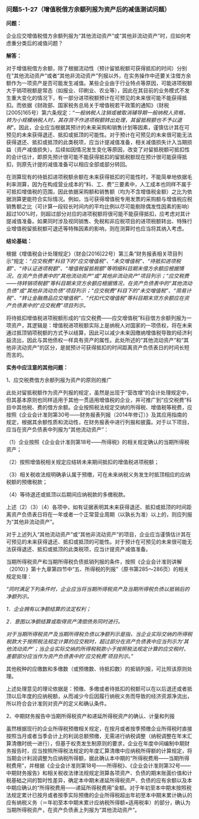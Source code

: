 ### 问题5-1-27（增值税借方余额列报为资产后的减值测试问题）

**问题：**

企业应交增值税借方余额列报为“其他流动资产”或“其他非流动资产”时，应如何考虑重分类后的减值问题？

**解答：**

对于增值税借方余额，除了根据流动性（预计留抵税额可获得抵扣的时间）分别在“其他流动资产”或者“其他非流动资产”列报以外，在实务操作中还要关注借方余额作为一项资产是否可能发生减值。某些企业由于行业特点等原因，可能进项税额大于销项税额是常态（如报业、印刷业、农业等），因此在其目前的业务模式不发生重大变化的情况下，有一部分进项税额预计在可预见的未来很可能不能获得抵扣。而依据《财政部、国家税务总局关于增值税若干政策的通知》（财税[2005]165号）第六条规定：“*一般纳税人注销或被取消辅导期一般纳税人资格，转为小规模纳税人时，其存货不作进项税额转出处理，其留抵税额也不予以退税*”。因此，企业应当根据其预计的未来采购和销售计划等因素，谨慎估计其在可预见的未来获得退还、抵扣或抵顶的可能性。对于预计在可预见的未来很可能无法获得退还、抵扣或抵顶的此类税项，应当计提减值准备，相关减值损失计入当期损益（资产减值损失）。后续如因情况发生变化等原因，改变了对留抵税额可抵扣性的会计估计，即原先预计很可能不能获得抵扣的留抵税额现在预计很可能获得抵扣，则原先计提的减值准备可以相应全部或部分转回。

在测算现有的待抵扣进项税额余额在未来获得抵扣的可能性时，不能简单地依据毛利率测算，因为在构成营业成本的“料、工、费”三要素中，人工成本也同样不属于可抵扣增值税的范围，因此依据采购额和销售额（均为不含增值税金额）之比为依据测算更能符合实际情况。例如，当可获得增值税专用发票的采购额与增值税应税销售额之比（可计算一段较长时间内的平均比例以尽可能剔除偶发性因素的影响）超过100%时，则超过部分对应的进项税额将很可能不能获得抵扣，应考虑对其计提减值准备。如果同时涉及视同销售、免税和非应税项目的进项税额转出、特殊行业增值税留抵税额可退还等特殊因素的影响，则在测算时也应当将其纳入考虑。

**结论基础：**

根据《增值税会计处理规定》（财会[2016]22号）第三条“财务报表相关项目列示”规定：*“应交税费”科目下的“应交增值税”、“未交增值税”、“待抵扣进项税额”、“待认证进项税额”、“增值税留抵税额”等明细科目期末借方余额应根据情况，在资产负债表中的“其他流动资产”或“其他非流动资产”项目列示；“应交税费——待转销项税额”等科目期末贷方余额应根据情况，在资产负债表中的“其他流动负债”或“其他非流动负债”项目列示；“应交税费”科目下的“未交增值税”、“简易计税”、“转让金融商品应交增值税”、“代扣代交增值税”等科目期末贷方余额应在资产负债表中的“应交税费”项目列示。*

将待抵扣增值税进项税额形成的“应交税费——应交增值税”科目借方余额列报为一项资产，其逻辑是：增值税进项税额实际上是纳税人对国家的一项债权，将在未来通过抵顶销项税额的方式予以结算，因此可以减少未来因缴纳增值税导致的经济利益流出，因此与其他债权一样具有资产的属性。此处所述的“其他流动资产”和“其他非流动资产”的区分，是就预计可获得抵扣的时间距离资产负债表日的时间长短而言的。

**实务中应注意的其他问题：**

1、应交税费借方余额列报为资产的原则的推广

此处对留抵税额作为资产列报的规定，虽然是出现于“营改增”的会计处理规定中，但其基本原则也同样适用于其他一贯适用增值税的企业，并可推广到“应交税费”科目中其他税、费的借方余额。企业按照税法规定交纳的所得税、增值税等税费，应按照《企业会计准则第30号——财务报表列报（2014年修订）》及其应用指南的规定，根据其余额性质和流动性，在财务报表中进行列报和披露。对于以下项目，应当在资产负债表中列报为“其他流动资产”：

（1）企业按照《企业会计准则第18号——所得税》的相关规定确认的当期所得税资产；

（2）按照增值税相关规定应结转未来期间抵扣的增值税进项税额；

（3）相关税收法规明确承认属于预缴，可在未来纳税义务发生时抵顶相应的应纳税额的预缴税款；

（4）等待退还或抵顶以后期间应纳税款的多缴税款。

上述（2）（3）（4）各项中，如有证据表明其未来获得退还、抵扣或抵顶的时间距离资产负债表日将在一年或者一个正常营业周期（以孰长为准）以上的，则应列报为“其他非流动资产”。

对于上述列入“其他流动资产”或“其他非流动资产”的项目，企业应当谨慎估计其在可预见的未来获得退还、抵扣或抵顶的可能性。对于预计在可预见的未来很可能无法获得退还、抵扣或抵顶的此类税项，应当计提资产减值准备。

当期所得税资产和当期所得税负债抵销列报的条件，按照《企业会计准则讲解（2010）》第十九章第四节中“五、所得税的列报”（原书第285～286页）的相关规定处理：

*“同时满足下列条件时，企业应当将当期所得税资产及当期所得税负债以抵销后的净额列示。*

*1．企业拥有以净额结算的法定权利；*

*2．意图以净额结算或取得资产清偿债务同时进行。*

*对于当期所得税资产及当期所得税负债以净额列示是指，当企业实际交纳的所得税税款大于按照税法规定计算的应交税时，超过部分在资产负债表中应当列示为‘其他流动资产’；当企业实际交纳的所得税税款小于按照税法规定计算的应交税时，差额部分应当作为资产负债表中的‘应交税费’项目列示。”*

其他税种的应缴数和多缴数（或预缴数、待抵扣数）的抵销列报，可比照该原则处理。

上述处理意见的理论依据是：预缴、多缴或者待抵扣的税额可以在以后退还或者抵顶以后年度的应纳税额，从而减少今后因履行纳税义务而导致的经济资源净流出，所以符合会计准则对资产的定义和确认条件。

2、中期财务报告中当期所得税资产和递延所得税资产的确认、计量和列报

虽然根据现行的企业所得税预缴相关规定，在按月或者按季预缴企业所得税时直接按照当月或者当季会计上的利润总额预缴，无需进行纳税调整（纳税调整在年末汇算清缴时统一进行），但基于权责发生制原则的要求，企业在年度中间编制中期财务报告时，应当按照所得税法规定的年度汇算清缴中应纳税所得额的计算规定，将当期会计利润调整为应纳税所得额，据此确认本中期的“所得税费用——当期所得税费用”，并根据《企业会计准则第18号——所得税》、《企业会计准则第32号——中期财务报告》和相关税收法律法规规定测算各项资产、负债的期末账面价值和计税基础之间的暂时性差异，确定本中期末递延所得税资产、负债的应有余额以及本中期应确认的“所得税费用——递延所得税费用”金额。对于年初至本中期末按照税法规定累计已按月或者按季实际预缴的企业所得税超出年初至本中期末累计确认的应有纳税义务（＝年初至本中期末累计应纳税所得额×适用税率）的部分，确认为当期所得税资产，在资产负债表上列报为“其他流动资产”。